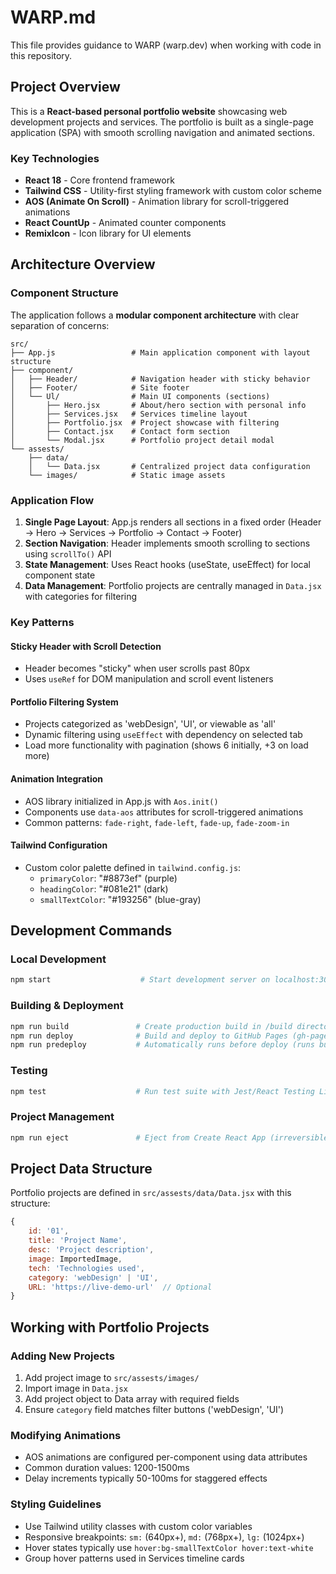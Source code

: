 # WARP.md

This file provides guidance to WARP (warp.dev) when working with code in this repository.

## Project Overview

This is a **React-based personal portfolio website** showcasing web development projects and services. The portfolio is built as a single-page application (SPA) with smooth scrolling navigation and animated sections.

### Key Technologies
- **React 18** - Core frontend framework
- **Tailwind CSS** - Utility-first styling framework with custom color scheme
- **AOS (Animate On Scroll)** - Animation library for scroll-triggered animations
- **React CountUp** - Animated counter components
- **RemixIcon** - Icon library for UI elements

## Architecture Overview

### Component Structure
The application follows a **modular component architecture** with clear separation of concerns:

```
src/
├── App.js                 # Main application component with layout structure
├── component/
│   ├── Header/            # Navigation header with sticky behavior
│   ├── Footer/            # Site footer
│   └── Ul/                # Main UI components (sections)
│       ├── Hero.jsx       # About/hero section with personal info
│       ├── Services.jsx   # Services timeline layout
│       ├── Portfolio.jsx  # Project showcase with filtering
│       ├── Contact.jsx    # Contact form section
│       └── Modal.jsx      # Portfolio project detail modal
└── assests/
    ├── data/
    │   └── Data.jsx       # Centralized project data configuration
    └── images/            # Static image assets
```

### Application Flow
1. **Single Page Layout**: App.js renders all sections in a fixed order (Header → Hero → Services → Portfolio → Contact → Footer)
2. **Section Navigation**: Header implements smooth scrolling to sections using `scrollTo()` API
3. **State Management**: Uses React hooks (useState, useEffect) for local component state
4. **Data Management**: Portfolio projects are centrally managed in `Data.jsx` with categories for filtering

### Key Patterns

#### Sticky Header with Scroll Detection
- Header becomes "sticky" when user scrolls past 80px
- Uses `useRef` for DOM manipulation and scroll event listeners

#### Portfolio Filtering System
- Projects categorized as 'webDesign', 'UI', or viewable as 'all'
- Dynamic filtering using `useEffect` with dependency on selected tab
- Load more functionality with pagination (shows 6 initially, +3 on load more)

#### Animation Integration
- AOS library initialized in App.js with `Aos.init()`
- Components use `data-aos` attributes for scroll-triggered animations
- Common patterns: `fade-right`, `fade-left`, `fade-up`, `fade-zoom-in`

#### Tailwind Configuration
- Custom color palette defined in `tailwind.config.js`:
  - `primaryColor`: "#8873ef" (purple)
  - `headingColor`: "#081e21" (dark)
  - `smallTextColor`: "#193256" (blue-gray)

## Development Commands

### Local Development
```bash
npm start                    # Start development server on localhost:3000
```

### Building & Deployment  
```bash
npm run build               # Create production build in /build directory
npm run deploy              # Build and deploy to GitHub Pages (gh-pages)
npm run predeploy           # Automatically runs before deploy (runs build)
```

### Testing
```bash
npm test                    # Run test suite with Jest/React Testing Library
```

### Project Management
```bash
npm run eject               # Eject from Create React App (irreversible)
```

## Project Data Structure

Portfolio projects are defined in `src/assests/data/Data.jsx` with this structure:
```javascript
{
    id: '01',
    title: 'Project Name',
    desc: 'Project description',
    image: ImportedImage,
    tech: 'Technologies used',
    category: 'webDesign' | 'UI',
    URL: 'https://live-demo-url'  // Optional
}
```

## Working with Portfolio Projects

### Adding New Projects
1. Add project image to `src/assests/images/`
2. Import image in `Data.jsx`
3. Add project object to Data array with required fields
4. Ensure `category` field matches filter buttons ('webDesign', 'UI')

### Modifying Animations
- AOS animations are configured per-component using data attributes
- Common duration values: 1200-1500ms
- Delay increments typically 50-100ms for staggered effects

### Styling Guidelines
- Use Tailwind utility classes with custom color variables
- Responsive breakpoints: `sm:` (640px+), `md:` (768px+), `lg:` (1024px+)
- Hover states typically use `hover:bg-smallTextColor hover:text-white`
- Group hover patterns used in Services timeline cards

